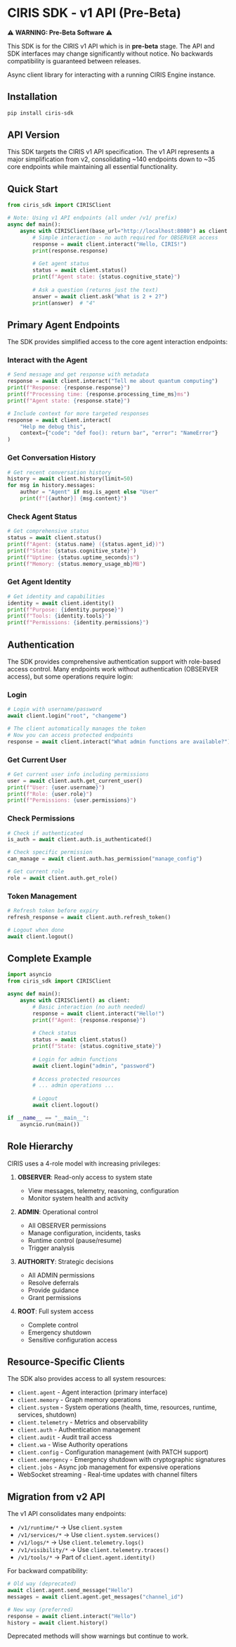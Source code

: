 # CIRIS SDK - v1 API (Pre-Beta)

⚠️ **WARNING: Pre-Beta Software** ⚠️

This SDK is for the CIRIS v1 API which is in **pre-beta** stage. The API and SDK interfaces may change significantly without notice. No backwards compatibility is guaranteed between releases.

Async client library for interacting with a running CIRIS Engine instance.

## Installation

```bash
pip install ciris-sdk
```

## API Version

This SDK targets the CIRIS v1 API specification. The v1 API represents a major simplification from v2, consolidating ~140 endpoints down to ~35 core endpoints while maintaining all essential functionality.

## Quick Start

```python
from ciris_sdk import CIRISClient

# Note: Using v1 API endpoints (all under /v1/ prefix)
async def main():
    async with CIRISClient(base_url="http://localhost:8080") as client:
        # Simple interaction - no auth required for OBSERVER access
        response = await client.interact("Hello, CIRIS!")
        print(response.response)
        
        # Get agent status
        status = await client.status()
        print(f"Agent state: {status.cognitive_state}")
        
        # Ask a question (returns just the text)
        answer = await client.ask("What is 2 + 2?")
        print(answer)  # "4"
```

## Primary Agent Endpoints

The SDK provides simplified access to the core agent interaction endpoints:

### Interact with the Agent
```python
# Send message and get response with metadata
response = await client.interact("Tell me about quantum computing")
print(f"Response: {response.response}")
print(f"Processing time: {response.processing_time_ms}ms")
print(f"Agent state: {response.state}")

# Include context for more targeted responses
response = await client.interact(
    "Help me debug this",
    context={"code": "def foo(): return bar", "error": "NameError"}
)
```

### Get Conversation History
```python
# Get recent conversation history
history = await client.history(limit=50)
for msg in history.messages:
    author = "Agent" if msg.is_agent else "User"
    print(f"[{author}] {msg.content}")
```

### Check Agent Status
```python
# Get comprehensive status
status = await client.status()
print(f"Agent: {status.name} ({status.agent_id})")
print(f"State: {status.cognitive_state}")
print(f"Uptime: {status.uptime_seconds}s")
print(f"Memory: {status.memory_usage_mb}MB")
```

### Get Agent Identity
```python
# Get identity and capabilities
identity = await client.identity()
print(f"Purpose: {identity.purpose}")
print(f"Tools: {identity.tools}")
print(f"Permissions: {identity.permissions}")
```

## Authentication

The SDK provides comprehensive authentication support with role-based access control.
Many endpoints work without authentication (OBSERVER access), but some operations require login:

### Login
```python
# Login with username/password
await client.login("root", "changeme")

# The client automatically manages the token
# Now you can access protected endpoints
response = await client.interact("What admin functions are available?")
```

### Get Current User
```python
# Get current user info including permissions
user = await client.auth.get_current_user()
print(f"User: {user.username}")
print(f"Role: {user.role}")
print(f"Permissions: {user.permissions}")
```

### Check Permissions
```python
# Check if authenticated
is_auth = await client.auth.is_authenticated()

# Check specific permission
can_manage = await client.auth.has_permission("manage_config")

# Get current role
role = await client.auth.get_role()
```

### Token Management
```python
# Refresh token before expiry
refresh_response = await client.auth.refresh_token()

# Logout when done
await client.logout()
```

## Complete Example

```python
import asyncio
from ciris_sdk import CIRISClient

async def main():
    async with CIRISClient() as client:
        # Basic interaction (no auth needed)
        response = await client.interact("Hello!")
        print(f"Agent: {response.response}")
        
        # Check status
        status = await client.status()
        print(f"State: {status.cognitive_state}")
        
        # Login for admin functions
        await client.login("admin", "password")
        
        # Access protected resources
        # ... admin operations ...
        
        # Logout
        await client.logout()

if __name__ == "__main__":
    asyncio.run(main())
```

## Role Hierarchy

CIRIS uses a 4-role model with increasing privileges:

1. **OBSERVER**: Read-only access to system state
   - View messages, telemetry, reasoning, configuration
   - Monitor system health and activity

2. **ADMIN**: Operational control
   - All OBSERVER permissions
   - Manage configuration, incidents, tasks
   - Runtime control (pause/resume)
   - Trigger analysis

3. **AUTHORITY**: Strategic decisions
   - All ADMIN permissions  
   - Resolve deferrals
   - Provide guidance
   - Grant permissions

4. **ROOT**: Full system access
   - Complete control
   - Emergency shutdown
   - Sensitive configuration access

## Resource-Specific Clients

The SDK also provides access to all system resources:

- `client.agent` - Agent interaction (primary interface)
- `client.memory` - Graph memory operations  
- `client.system` - System operations (health, time, resources, runtime, services, shutdown)
- `client.telemetry` - Metrics and observability
- `client.auth` - Authentication management
- `client.audit` - Audit trail access
- `client.wa` - Wise Authority operations
- `client.config` - Configuration management (with PATCH support)
- `client.emergency` - Emergency shutdown with cryptographic signatures
- `client.jobs` - Async job management for expensive operations
- WebSocket streaming - Real-time updates with channel filters

## Migration from v2 API

The v1 API consolidates many endpoints:

- `/v1/runtime/*` → Use `client.system`
- `/v1/services/*` → Use `client.system.services()`
- `/v1/logs/*` → Use `client.telemetry.logs()` 
- `/v1/visibility/*` → Use `client.telemetry.traces()`
- `/v1/tools/*` → Part of `client.agent.identity()`

For backward compatibility:

```python
# Old way (deprecated)
await client.agent.send_message("Hello")
messages = await client.agent.get_messages("channel_id")

# New way (preferred)
response = await client.interact("Hello")
history = await client.history()
```

Deprecated methods will show warnings but continue to work.
